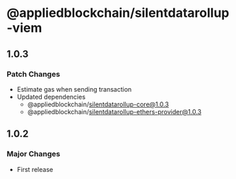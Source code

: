 # @appliedblockchain/silentdatarollup-viem

## 1.0.3

### Patch Changes

- Estimate gas when sending transaction
- Updated dependencies
  - @appliedblockchain/silentdatarollup-core@1.0.3
  - @appliedblockchain/silentdatarollup-ethers-provider@1.0.3

## 1.0.2

### Major Changes

- First release
